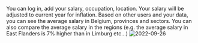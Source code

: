  You can log in, add your salary, occupation, location. Your salary will be adjusted to current year for inflation.  Based on other users and your data, you can see the average salary in Belgium, provinces and sectors. You can also compare the average salary in the regions (e.g. the average salary in East Flanders is 7% higher than in Limburg etc...)
![2022-09-26](https://user-images.githubusercontent.com/92089004/192257476-dafe4c88-0013-4022-aa74-05283f679fe9.png)
